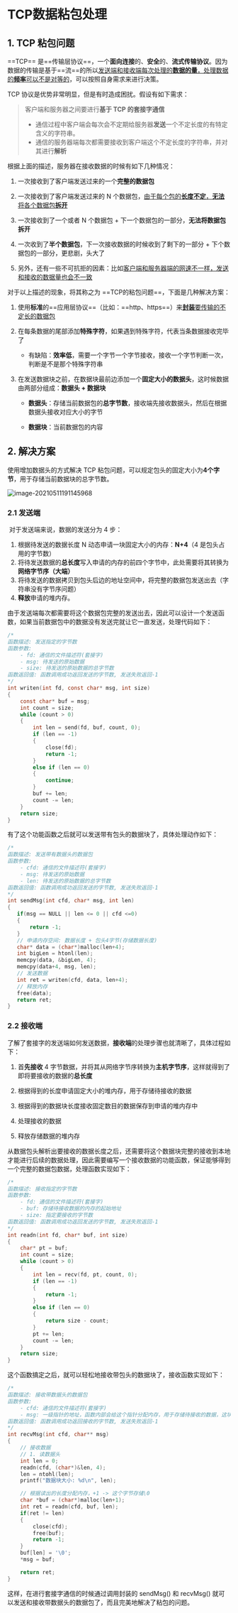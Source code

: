 # TCP数据粘包处理

## 1. TCP 粘包问题

 ==TCP== 是==传输层协议==，一个**面向连接**的、**安全**的、**流式传输协议**。因为数据的传输是基于==流==的所以<u>发送端和接收端每次处理的**数据的量**，处理数据的**频率**可以不是对等的</u>，可以按照自身需求来进行决策。

TCP 协议是优势非常明显，但是有时造成困扰。假设有如下需求：

> 客户端和服务器之间要进行**基于 TCP 的套接字通信**
>
> - 通信过程中客户端会每次会不定期给服务器**发送**一个不定长度的有特定含义的字符串。
> - 通信的服务器端每次都需要接收到客户端这个不定长度的字符串，并对其进行**解析**


根据上面的描述，服务器在接收数据的时候有如下几种情况：

1. 一次接收到了客户端发送过来的一个**完整的数据包**

2. 一次接收到了客户端发送过来的 N 个数据包，<u>由于每个包的**长度不定**，**无法**将各个数据包**拆开**</u>
3. 一次接收到了一个或者 N 个数据包 + 下一个数据包的一部分，**无法将数据包拆开**
4. 一次收到了**半个数据包**，下一次接收数据的时候收到了剩下的一部分 + 下个数据包的一部分，更悲剧，头大了
5. 另外，还有一些不可抗拒的因素：比如<u>客户端和服务器端的网速不一样，发送和接收的数据量也会不一致</u>

对于以上描述的现象，将其称之为 ==TCP的粘包问题==，下面是几种解决方案：

1. 使用**标准**的==应用层协议==（比如：==http、https==）来<u>**封装**要传输的不定长的数据包</u>

2. 在每条数据的尾部添加**特殊字符**，如果遇到特殊字符，代表当条数据接收完毕了

    - 有缺陷：**效率低**，需要一个字节一个字节接收，接收一个字节判断一次，判断是不是那个特殊字符串

3. 在发送数据块之前，在数据块最前边添加一个**固定大小的数据头**，这时候数据由两部分组成：**数据头 + 数据块**

    - **数据头**：存储当前数据包的**总字节数**，接收端先接收数据头，然后在根据数据头接收对应大小的字节

    - **数据块**：当前数据包的内容



## 2. 解决方案	

使用增加数据头的方式解决 TCP 粘包问题，可以规定包头的固定大小为**4个字节**，用于存储当前数据块的总字节数。


![image-20210511191145968](https://subingwen.cn/linux/tcp-data-package/image-20210511191145968.png)

### 2.1 发送端

​	对于发送端来说，数据的发送分为 4 步：

1. 根据待发送的数据长度 N 动态申请一块固定大小的内存：**N+4**（4 是包头占用的字节数）
2. 将待发送数据的**总长度**写入申请的内存的前四个字节中，此处需要将其转换为**网络字节序（大端）**
3. 将待发送的数据拷贝到包头后边的地址空间中，将完整的数据包发送出去（字符串没有字节序问题）
4. **释放**申请的堆内存。

由于发送端每次都需要将这个数据包完整的发送出去，因此可以设计一个发送函数，如果当前数据包中的数据没有发送完就让它一直发送，处理代码如下：

````c
/*
函数描述: 发送指定的字节数
函数参数:
    - fd: 通信的文件描述符(套接字)
    - msg: 待发送的原始数据
    - size: 待发送的原始数据的总字节数
函数返回值: 函数调用成功返回发送的字节数, 发送失败返回-1
*/
int writen(int fd, const char* msg, int size)
{
    const char* buf = msg;
    int count = size;
    while (count > 0)
    {
        int len = send(fd, buf, count, 0);
        if (len == -1)
        {
            close(fd);
            return -1;
        }
        else if (len == 0)
        {
            continue;
        }
        buf += len;
        count -= len;
    }
    return size;
}
````

有了这个功能函数之后就可以发送带有包头的数据块了，具体处理动作如下：

````c
/*
函数描述: 发送带有数据头的数据包
函数参数:
    - cfd: 通信的文件描述符(套接字)
    - msg: 待发送的原始数据
    - len: 待发送的原始数据的总字节数
函数返回值: 函数调用成功返回发送的字节数, 发送失败返回-1
*/
int sendMsg(int cfd, char* msg, int len)
{
   if(msg == NULL || len <= 0 || cfd <=0)
   {
       return -1;
   }
   // 申请内存空间: 数据长度 + 包头4字节(存储数据长度)
   char* data = (char*)malloc(len+4);
   int bigLen = htonl(len);
   memcpy(data, &bigLen, 4);
   memcpy(data+4, msg, len);
   // 发送数据
   int ret = writen(cfd, data, len+4);
   // 释放内存
   free(data);
   return ret;
}
````

### 2.2 接收端

​	了解了套接字的发送端如何发送数据，**接收端**的处理步骤也就清晰了，具体过程如下：

1. 首**先接收** 4 字节数据，并将其从网络字节序转换为**主机字节序**，这样就得到了即将要接收的数据的**总长度**

2. 根据得到的长度申请固定大小的堆内存，用于存储待接收的数据
3. 根据得到的数据块长度接收固定数目的数据保存到申请的堆内存中
4. 处理接收的数据
5. 释放存储数据的堆内存


从数据包头解析出要接收的数据长度之后，还需要将这个数据块完整的接收到本地才能进行后续的数据处理，因此需要编写一个接收数据的功能函数，保证能够得到一个完整的数据包数据，处理函数实现如下：

````c
/*
函数描述: 接收指定的字节数
函数参数:
    - fd: 通信的文件描述符(套接字)
    - buf: 存储待接收数据的内存的起始地址
    - size: 指定要接收的字节数
函数返回值: 函数调用成功返回发送的字节数, 发送失败返回-1
*/
int readn(int fd, char* buf, int size)
{
    char* pt = buf;
    int count = size;
    while (count > 0)
    {
        int len = recv(fd, pt, count, 0);
        if (len == -1)
        {
            return -1;
        }
        else if (len == 0)
        {
            return size - count;
        }
        pt += len;
        count -= len;
    }
    return size;
}
````

这个函数搞定之后，就可以轻松地接收带包头的数据块了，接收函数实现如下：

````c
/*
函数描述: 接收带数据头的数据包
函数参数:
    - cfd: 通信的文件描述符(套接字)
    - msg: 一级指针的地址，函数内部会给这个指针分配内存，用于存储待接收的数据，这块内存需要使用者释放
函数返回值: 函数调用成功返回接收的字节数, 发送失败返回-1
*/
int recvMsg(int cfd, char** msg)
{
    // 接收数据
    // 1. 读数据头
    int len = 0;
    readn(cfd, (char*)&len, 4);
    len = ntohl(len);
    printf("数据块大小: %d\n", len);

    // 根据读出的长度分配内存，+1 -> 这个字节存储\0
    char *buf = (char*)malloc(len+1);
    int ret = readn(cfd, buf, len);
    if(ret != len)
    {
        close(cfd);
        free(buf);
        return -1;
    }
    buf[len] = '\0';
    *msg = buf;

    return ret;
}
````

这样，在进行套接字通信的时候通过调用封装的 sendMsg() 和 recvMsg() 就可以发送和接收带数据头的数据包了，而且完美地解决了粘包的问题。